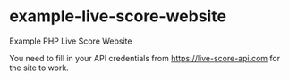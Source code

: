 # example-live-score-website
Example PHP Live Score Website

You need to fill in your API credentials from https://live-score-api.com for the site to work.
